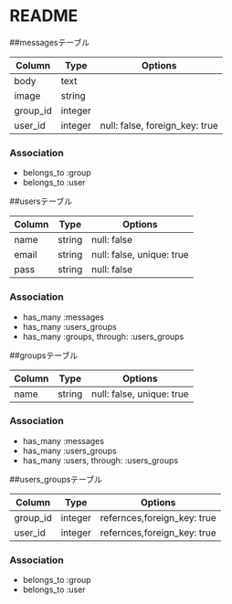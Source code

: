 # README


##messagesテーブル

|Column|Type|Options|
|------|----|-------|
|body|text|
|image|string|
|group_id|integer|
|user_id|integer|null: false, foreign_key: true|

### Association
- belongs_to :group
- belongs_to :user


##usersテーブル

|Column|Type|Options|
|------|----|-------|
|name|string|null: false|
|email|string|null: false, unique: true|
|pass|string|null: false|

### Association
- has_many :messages
- has_many :users_groups
- has_many :groups, through: :users_groups


##groupsテーブル

|Column|Type|Options|
|------|----|-------|
|name|string|null: false, unique: true|

### Association
- has_many :messages
- has_many :users_groups
- has_many :users, through: :users_groups


##users_groupsテーブル

|Column|Type|Options|
|------|----|-------|
|group_id|integer|refernces,foreign_key: true|
|user_id|integer|refernces,foreign_key: true|

### Association
- belongs_to :group
- belongs_to :user

